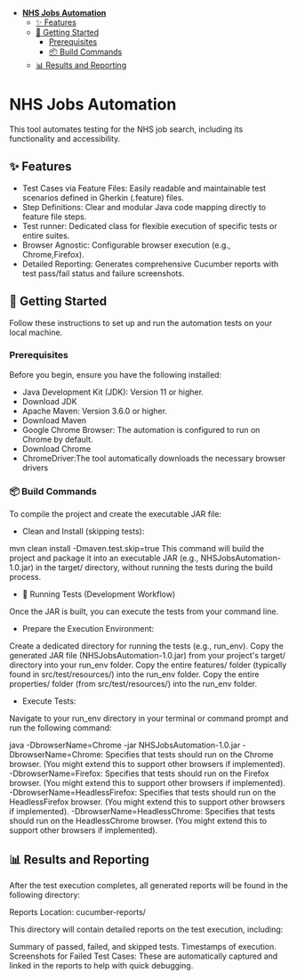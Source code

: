 <!-- TOC -->
* [**NHS Jobs Automation**](#nhs-jobs-automation)
  * [✨ Features](#-features)
  * [🚀 Getting Started](#-getting-started)
    * [Prerequisites](#prerequisites)
    * [📦 Build Commands](#-build-commands)
  * [📊 Results and Reporting](#-results-and-reporting)
<!-- TOC -->

# **NHS Jobs Automation**

This tool automates testing for the NHS job search, including its functionality and accessibility.

## ✨ Features

* Test Cases via Feature Files: Easily readable and maintainable test scenarios defined in Gherkin (.feature) files.
* Step Definitions: Clear and modular Java code mapping directly to feature file steps.
* Test runner: Dedicated class for flexible execution of specific tests or entire suites.
* Browser Agnostic: Configurable browser execution (e.g., Chrome,Firefox).
* Detailed Reporting: Generates comprehensive Cucumber reports with test pass/fail status and failure screenshots.

## 🚀 Getting Started

Follow these instructions to set up and run the automation tests on your local machine.

###  Prerequisites

Before you begin, ensure you have the following installed:

*   Java Development Kit (JDK): Version 11 or higher.
* Download JDK
* Apache Maven: Version 3.6.0 or higher.
* Download Maven
* Google Chrome Browser: The automation is configured to run on Chrome by default.
* Download Chrome
* ChromeDriver:The tool automatically downloads the necessary browser drivers

### 📦 Build Commands

To compile the project and create the executable JAR file:

* Clean and Install (skipping tests):

mvn clean install -Dmaven.test.skip=true
This command will build the project and package it into an executable JAR (e.g., NHSJobsAutomation-1.0.jar) in the target/ directory, without running the tests during the build process.

* 🏃 Running Tests (Development Workflow)

Once the JAR is built, you can execute the tests from your command line.

* Prepare the Execution Environment:

Create a dedicated directory for running the tests (e.g., run_env).
Copy the generated JAR file (NHSJobsAutomation-1.0.jar) from your project's target/ directory into your run_env folder.
Copy the entire features/ folder (typically found in src/test/resources/) into the run_env folder.
Copy the entire properties/ folder (from src/test/resources/) into the run_env folder.

* Execute Tests:

Navigate to your run_env directory in your terminal or command prompt and run the following command:

java -DbrowserName=Chrome -jar NHSJobsAutomation-1.0.jar 
-DbrowserName=Chrome: Specifies that tests should run on the Chrome browser. (You might extend this to support other browsers if implemented).
-DbrowserName=Firefox: Specifies that tests should run on the Firefox browser. (You might extend this to support other browsers if implemented).
-DbrowserName=HeadlessFirefox: Specifies that tests should run on the HeadlessFirefox browser. (You might extend this to support other browsers if implemented).
-DbrowserName=HeadlessChrome: Specifies that tests should run on the HeadlessChrome browser. (You might extend this to support other browsers if implemented).
## 📊 Results and Reporting

After the test execution completes, all generated reports will be found in the following directory:

Reports Location: cucumber-reports/

This directory will contain detailed reports on the test execution, including:

Summary of passed, failed, and skipped tests.
Timestamps of execution.
Screenshots for Failed Test Cases: These are automatically captured and linked in the reports to help with quick debugging.

